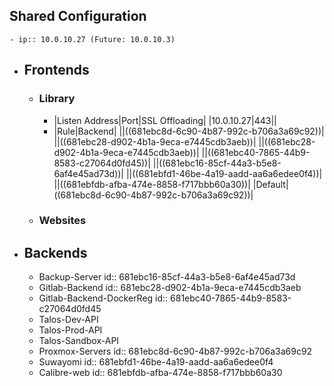 ## Shared Configuration
	- ip:: 10.0.10.27 (Future: 10.0.10.3)
- ## Frontends
	- ### Library
		- |Listen Address|Port|SSL Offloading|
		  |10.0.10.27|443||
		- |Rule|Backend|
		  ||((681ebc8d-6c90-4b87-992c-b706a3a69c92))|
		  ||((681ebc28-d902-4b1a-9eca-e7445cdb3aeb))|
		  ||((681ebc28-d902-4b1a-9eca-e7445cdb3aeb))|
		  ||((681ebc40-7865-44b9-8583-c27064d0fd45))|
		  ||((681ebc16-85cf-44a3-b5e8-6af4e45ad73d))|
		  ||((681ebfd1-46be-4a19-aadd-aa6a6edee0f4))|
		  ||((681ebfdb-afba-474e-8858-f717bbb60a30))|
		  |Default|((681ebc8d-6c90-4b87-992c-b706a3a69c92))|
	- ### Websites
- ## Backends
	- Backup-Server
	  id:: 681ebc16-85cf-44a3-b5e8-6af4e45ad73d
	- Gitlab-Backend
	  id:: 681ebc28-d902-4b1a-9eca-e7445cdb3aeb
	- Gitlab-Backend-DockerReg
	  id:: 681ebc40-7865-44b9-8583-c27064d0fd45
	- Talos-Dev-API
	- Talos-Prod-API
	- Talos-Sandbox-API
	- Proxmox-Servers
	  id:: 681ebc8d-6c90-4b87-992c-b706a3a69c92
	- Suwayomi
	  id:: 681ebfd1-46be-4a19-aadd-aa6a6edee0f4
	- Calibre-web
	  id:: 681ebfdb-afba-474e-8858-f717bbb60a30